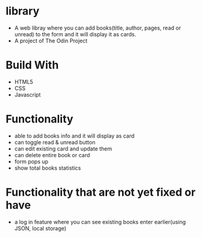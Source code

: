 # library
  - A web libray where you can add books(title, author, pages, read or unread) to the form and it will display it as cards.
  - A project of The Odin Project
# Build With
  - HTML5
  - CSS
  - Javascript
# Functionality
  - able to add books info and it will display as card
  - can toggle read & unread button
  - can edit existing card and update them
  - can delete entire book or card
  - form pops up
  - show total books statistics
# Functionality that are not yet fixed or have
  - a log in feature where you can see existing books enter earlier(using JSON, local storage)